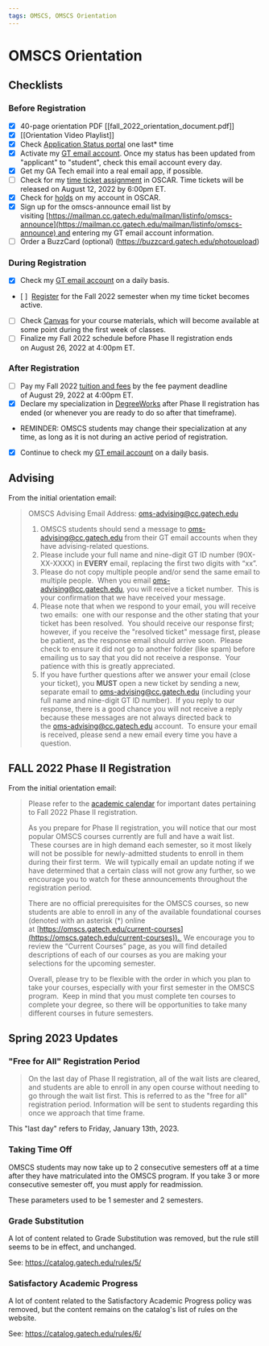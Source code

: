 ```yaml
---
tags: OMSCS, OMSCS Orientation
---
```


# OMSCS Orientation

## Checklists

### Before Registration

- [x] 40-page orientation PDF [[fall_2022_orientation_document.pdf]]
- [x] [[Orientation Video Playlist]]
- [x] Check [Application Status portal](https://gradapp.gatech.edu/account/login) one last\* time
- [x] Activate my [GT email account](https://oit.gatech.edu/email). Once my status has been updated from "applicant" to "student", check this email account every day.
- [x] Get my GA Tech email into a real email app, if possible.
- [ ] Check for my [time ticket assignment](https://registrar.gatech.edu/registration/time-tickets) in OSCAR. Time tickets will be released on August 12, 2022 by 6:00pm ET.
- [x] Check for [holds](https://registrar.gatech.edu/registration/holds) on my account in OSCAR.
- [x] Sign up for the omscs-announce email list by visiting [https://mailman.cc.gatech.edu/mailman/listinfo/omscs-announce](https://mailman.cc.gatech.edu/mailman/listinfo/omscs-announce) and entering my GT email account information.
- [ ] Order a BuzzCard (optional) (https://buzzcard.gatech.edu/photoupload)

### During Registration

- [x] Check my [GT email account](https://mail.gatech.edu/) on a daily basis.
- [ ]  [Register](https://registrar.gatech.edu/registration/registration-information) for the Fall 2022 semester when my time ticket becomes active.
- [ ] Check [Canvas](https://canvas.gatech.edu/) for your course materials, which will become available at some point during the first week of classes. 
- [ ] Finalize my Fall 2022 schedule before Phase II registration ends on August 26, 2022 at 4:00pm ET.

### After Registration

- [ ] Pay my Fall 2022 [tuition and fees](http://www.bursar.gatech.edu/) by the fee payment deadline of August 29, 2022 at 4:00pm ET.
- [x] Declare my specialization in [DegreeWorks](https://oscar.gatech.edu/) after Phase II registration has ended (or whenever you are ready to do so after that timeframe).
-   REMINDER: OMSCS students may change their specialization at any time, as long as it is not during an active period of registration.
- [x] Continue to check my [GT email account](https://mail.gatech.edu/) on a daily basis.


## Advising

From the initial orientation email:

> OMSCS Advising Email Address: [oms-advising@cc.gatech.edu](mailto:oms-advising@cc.gatech.edu)
> 1. OMSCS students should send a message to [oms-advising@cc.gatech.edu](mailto:oms-advising@cc.gatech.edu) from their GT email accounts when they have advising-related questions.
> 2. Please include your full name and nine-digit GT ID number (90X-XX-XXXX) in **EVERY** email, replacing the first two digits with “xx”. 
> 3. Please do not copy multiple people and/or send the same email to multiple people.  When you email [oms-advising@cc.gatech.edu](mailto:oms-advising@cc.gatech.edu), you will receive a ticket number.  This is your confirmation that we have received your message.
> 4. Please note that when we respond to your email, you will receive two emails:  one with our response and the other stating that your ticket has been resolved.  You should receive our response first; however, if you receive the "resolved ticket" message first, please be patient, as the response email should arrive soon.  Please check to ensure it did not go to another folder (like spam) before emailing us to say that you did not receive a response.  Your patience with this is greatly appreciated.
> 5. If you have further questions after we answer your email (close your ticket), you **MUST** open a new ticket by sending a new, separate email to [oms-advising@cc.gatech.edu](mailto:oms-advising@cc.gatech.edu) (including your full name and nine-digit GT ID number).  If you reply to our response, there is a good chance you will not receive a reply because these messages are not always directed back to the [oms-advising@cc.gatech.edu](mailto:oms-advising@cc.gatech.edu) account.  To ensure your email is received, please send a new email every time you have a question.

## FALL 2022 Phase II Registration

From the initial orientation email:

> Please refer to the [academic calendar](https://registrar.gatech.edu/calendar) for important dates pertaining to Fall 2022 Phase II registration.
>
> As you prepare for Phase II registration, you will notice that our most popular OMSCS courses currently are full and have a wait list.  These courses are in high demand each semester, so it most likely will not be possible for newly-admitted students to enroll in them during their first term.  We will typically email an update noting if we have determined that a certain class will not grow any further, so we encourage you to watch for these announcements throughout the registration period.
>
> There are no official prerequisites for the OMSCS courses, so new students are able to enroll in any of the available foundational courses (denoted with an asterisk (*) online at [https://omscs.gatech.edu/current-courses](https://omscs.gatech.edu/current-courses)).  We encourage you to review the “Current Courses” page, as you will find detailed descriptions of each of our courses as you are making your selections for the upcoming semester.
>
> Overall, please try to be flexible with the order in which you plan to take your courses, especially with your first semester in the OMSCS program.  Keep in mind that you must complete ten courses to complete your degree, so there will be opportunities to take many different courses in future semesters.

## Spring 2023 Updates

### "Free for All" Registration Period

> On the last day of Phase II registration, all of the wait lists are cleared, and students are able to enroll in any open course without needing to go through the wait list first. This is referred to as the "free for all" registration period. Information will be sent to students regarding this once we approach that time frame.

This "last day" refers to Friday, January 13th, 2023.

### Taking Time Off

OMSCS students may now take up to 2 consecutive semesters off at a time after they have matriculated into the OMSCS program. If you take 3 or more consecutive semester off, you must apply for readmission.

These parameters used to be 1 semester and 2 semesters.

### Grade Substitution

A lot of content related to Grade Substitution was removed, but the rule still seems to be in effect, and unchanged.

See: https://catalog.gatech.edu/rules/5/

### Satisfactory Academic Progress

A lot of content related to the Satisfactory Academic Progress policy was removed, but the content remains on the catalog's list of rules on the website.

See: https://catalog.gatech.edu/rules/6/
